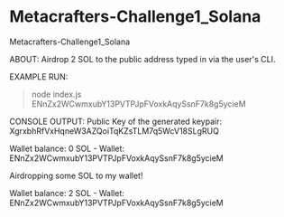 # Metacrafters-Challenge1_Solana
Metacrafters-Challenge1_Solana

ABOUT: Airdrop 2 SOL to the public address typed in via the user's CLI.



EXAMPLE RUN:
> node index.js ENnZx2WCwmxubY13PVTPJpFVoxkAqySsnF7k8g5ycieM


CONSOLE OUTPUT: 
Public Key of the generated keypair: XgrxbhRfVxHqneW3AZQoiTqKZsTLM7q5WcV18SLgRUQ

Wallet balance: 0 SOL - Wallet: ENnZx2WCwmxubY13PVTPJpFVoxkAqySsnF7k8g5ycieM

Airdropping some SOL to my wallet!

Wallet balance: 2 SOL - Wallet: ENnZx2WCwmxubY13PVTPJpFVoxkAqySsnF7k8g5ycieM
